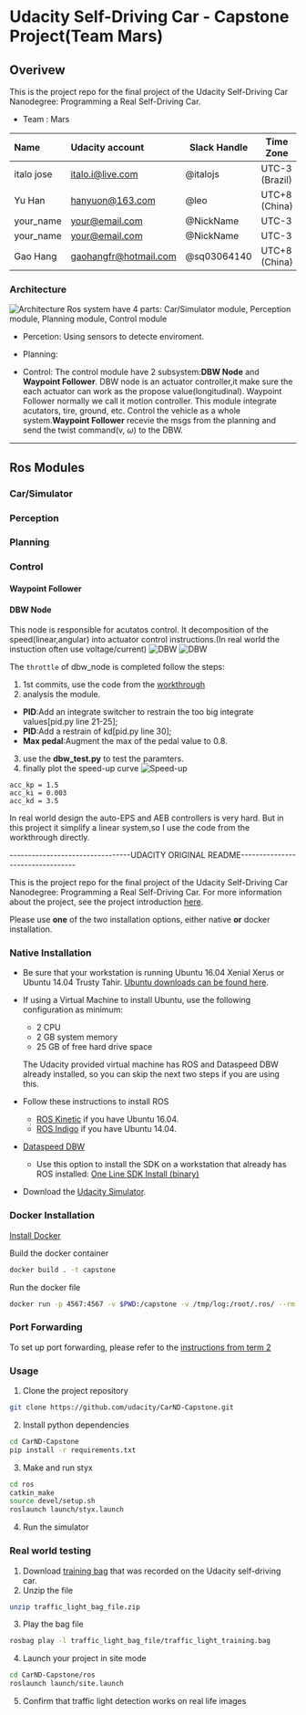 # Udacity Self-Driving Car - Capstone Project(Team Mars)

## Overivew
This is the project repo for the final project of the Udacity Self-Driving Car Nanodegree: Programming a Real Self-Driving Car. 

* Team : Mars

| Name           | Udacity account       | Slack Handle | Time Zone         |
|:---------------|:----------------------|--------------|-------------------| 
| italo jose     | italo.i@live.com      | @italojs     | UTC-3 (Brazil)    |
| Yu Han         | hanyuon@163.com       | @leo         | UTC+8 (China)     |  
| your_name      | your@email.com        | @NickName    | UTC-3             |
| your_name      | your@email.com        | @NickName    | UTC-3             |
| Gao Hang       | gaohangfr@hotmail.com | @sq03064140  | UTC+8 (China)     |

### Architecture
![Architecture](imgs/ros_archiecture.png)
Ros system have 4 parts: Car/Simulator module, Perception module, Planning module, Control module
- Percetion: Using sensors to detecte enviroment.

- Planning:

- Control: The control module have 2 subsystem:**DBW Node** and **Waypoint Follower**. DBW node is an actuator controller,it make sure the each actuator can work as the propose value(longitudinal). Waypoint Follower normally we call it motion controller. This module integrate acutators, tire, ground, etc. Control the vehicle as a whole system.**Waypoint Follower** recevie the msgs from the planning and send the twist command(v, $\omega$) to the DBW.




---
## Ros Modules

### Car/Simulator

### Perception

### Planning

### Control

#### Waypoint Follower


#### DBW Node
This node is responsible for acutatos control. It decomposition of the speed(linear,angular) into actuator control instructions.(In real world the instuction often use voltage/current)
![DBW](imgs/dbw_struct_01.png)
![DBW](imgs/dbw_struct_02.png)

The `throttle` of dbw_node is completed follow the steps:
1. 1st commits, use the code from the [workthrough](https://classroom.udacity.com/nanodegrees/nd013/parts/6047fe34-d93c-4f50-8336-b70ef10cb4b2/modules/e1a23b06-329a-4684-a717-ad476f0d8dff/lessons/462c933d-9f24-42d3-8bdc-a08a5fc866e4/concepts/6546d82d-6028-4210-a4b0-9d559662a881)
2. analysis the module. 
- **PID**:Add an integrate switcher to restrain the too big integrate values[pid.py line 21-25];
- **PID**:Add a restrain of kd[pid.py line 30];
- **Max pedal**:Augment the max of the pedal value to 0.8.
3. use the **dbw_test.py** to test the paramters.
4. finally plot the speed-up curve
![Speed-up](imgs/speed_up.png)

```
acc_kp = 1.5
acc_ki = 0.003
acc_kd = 3.5
```

In real world design the auto-EPS and AEB controllers is very hard. But in this project it simplify a linear system,so I use the code from the workthrough directly. 





---------------------------------UDACITY ORIGINAL README---------------------------------

This is the project repo for the final project of the Udacity Self-Driving Car Nanodegree: Programming a Real Self-Driving Car. For more information about the project, see the project introduction [here](https://classroom.udacity.com/nanodegrees/nd013/parts/6047fe34-d93c-4f50-8336-b70ef10cb4b2/modules/e1a23b06-329a-4684-a717-ad476f0d8dff/lessons/462c933d-9f24-42d3-8bdc-a08a5fc866e4/concepts/5ab4b122-83e6-436d-850f-9f4d26627fd9).

Please use **one** of the two installation options, either native **or** docker installation.

### Native Installation

* Be sure that your workstation is running Ubuntu 16.04 Xenial Xerus or Ubuntu 14.04 Trusty Tahir. [Ubuntu downloads can be found here](https://www.ubuntu.com/download/desktop).
* If using a Virtual Machine to install Ubuntu, use the following configuration as minimum:
  * 2 CPU
  * 2 GB system memory
  * 25 GB of free hard drive space

  The Udacity provided virtual machine has ROS and Dataspeed DBW already installed, so you can skip the next two steps if you are using this.

* Follow these instructions to install ROS
  * [ROS Kinetic](http://wiki.ros.org/kinetic/Installation/Ubuntu) if you have Ubuntu 16.04.
  * [ROS Indigo](http://wiki.ros.org/indigo/Installation/Ubuntu) if you have Ubuntu 14.04.
* [Dataspeed DBW](https://bitbucket.org/DataspeedInc/dbw_mkz_ros)
  * Use this option to install the SDK on a workstation that already has ROS installed: [One Line SDK Install (binary)](https://bitbucket.org/DataspeedInc/dbw_mkz_ros/src/81e63fcc335d7b64139d7482017d6a97b405e250/ROS_SETUP.md?fileviewer=file-view-default)
* Download the [Udacity Simulator](https://github.com/udacity/CarND-Capstone/releases).

### Docker Installation
[Install Docker](https://docs.docker.com/engine/installation/)

Build the docker container
```bash
docker build . -t capstone
```

Run the docker file
```bash
docker run -p 4567:4567 -v $PWD:/capstone -v /tmp/log:/root/.ros/ --rm -it capstone
```

### Port Forwarding
To set up port forwarding, please refer to the [instructions from term 2](https://classroom.udacity.com/nanodegrees/nd013/parts/40f38239-66b6-46ec-ae68-03afd8a601c8/modules/0949fca6-b379-42af-a919-ee50aa304e6a/lessons/f758c44c-5e40-4e01-93b5-1a82aa4e044f/concepts/16cf4a78-4fc7-49e1-8621-3450ca938b77)

### Usage

1. Clone the project repository
```bash
git clone https://github.com/udacity/CarND-Capstone.git
```

2. Install python dependencies
```bash
cd CarND-Capstone
pip install -r requirements.txt
```
3. Make and run styx
```bash
cd ros
catkin_make
source devel/setup.sh
roslaunch launch/styx.launch
```
4. Run the simulator

### Real world testing
1. Download [training bag](https://s3-us-west-1.amazonaws.com/udacity-selfdrivingcar/traffic_light_bag_file.zip) that was recorded on the Udacity self-driving car.
2. Unzip the file
```bash
unzip traffic_light_bag_file.zip
```
3. Play the bag file
```bash
rosbag play -l traffic_light_bag_file/traffic_light_training.bag
```
4. Launch your project in site mode
```bash
cd CarND-Capstone/ros
roslaunch launch/site.launch
```
5. Confirm that traffic light detection works on real life images
